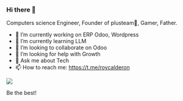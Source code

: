 ### Hi there 👋

Computers science Engineer, Founder of plusteam💙, Gamer, Father.

- 🔭 I’m currently working on ERP Odoo, Wordpress
- 🌱 I’m currently learning LLM
- 👯 I’m looking to collaborate on Odoo
- 🤔 I’m looking for help with Growth
- 💬 Ask me about Tech 
- 📫 How to reach me: https://t.me/roycalderon

![](https://komarev.com/ghpvc/?username=royedc4&color=blue)

Be the best!

<!--
**Royedc4/royedc4** is a ✨ _special_ ✨ repository because its `README.md` (this file) appears on your GitHub profile.

Here are some ideas to get you started:

- 🔭 I’m currently working on ...
- 🌱 I’m currently learning ...
- 👯 I’m looking to collaborate on ...
- 🤔 I’m looking for help with ...
- 💬 Ask me about ...
- 📫 How to reach me: ...
- 😄 Pronouns: ...
- ⚡ Fun fact: ...
-->
